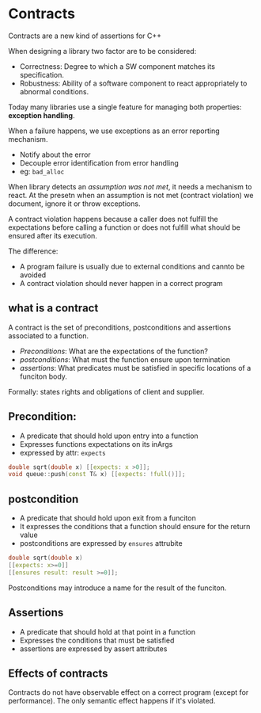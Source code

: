 # Contracts

Contracts are a new kind of assertions for C++

When designing a library two factor are to be considered:
* Correctness: Degree to which a SW component matches its specification.
* Robustness: Ability of a software component to react appropriately to 
abnormal conditions.

Today many libraries use a single feature for managing both properties:
**exception handling**.

When a failure happens, we use exceptions as an error reporting mechanism.
- Notify about the error
- Decouple error identification from error handling
- eg: `bad_alloc`

When library detects an _assumption was not met_, it needs a mechanism to 
react. At the presetn when an assumption is not met (contract violation)
we document, ignore it or throw exceptions.

A contract violation happens because a caller does not fulfill the expectations
before calling a function or does not fulfill what should be ensured after its
execution.

The difference:
- A program failure is usually due to external conditions and cannto be avoided
- A contract violation should never happen in a correct program

## what is a contract

A contract is the set of preconditions, postconditions and assertions 
associated to a function.
- *Preconditions*: What are the expectations of the function?
- *postconditions*: What must the function ensure upon termination
- *assertions*: What predicates must be satisfied in specific locations of a
funciton body.

Formally: states rights and obligations of client and supplier.


## Precondition:
- A predicate that should hold upon entry into a function
- Expresses functions expectations on its inArgs
- expressed by attr: `expects`

```cpp
double sqrt(double x) [[expects: x >0]];
void queue::push(const T& x) [[expects: !full()]];
```
## postcondition

- A predicate that should hold upon exit from a funciton
- It expresses the conditions that a function should ensure for the return value
- postconditions are expressed by `ensures` attrubite

```cpp
double sqrt(double x)
[[expects: x>=0]]
[[ensures result: result >=0]];
```

Postconditions may introduce a name for the result of the funciton.

## Assertions
- A predicate that should hold at that point in a function
- Expresses the conditions that must be satisfied
- assertions are expressed by assert attributes



## Effects of contracts

Contracts do not have observable effect on a correct program (except for performance).
The only semantic effect happens if it's violated.
